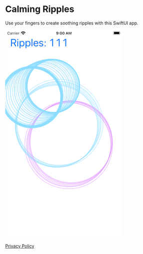 # Calming Ripples

Use your fingers to create soothing ripples with this SwiftUI app.

![Screen shot of Calming Ripples app](Ripples.png)

[Privacy Policy](privacy-policy.md)
